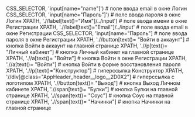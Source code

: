 CSS_SELECTOR, 'input[name="name"]') # поле ввода email в окне Логин
CSS_SELECTOR, 'input[name="Пароль"]') # поле ввода пароля в окне Логин
XPATH, './/label[text()="Имя"]/../input') # поле ввода имени в окне Регистрации
XPATH, './/label[text()="Email"]/../input' # поле ввода email в окне Регистрации
CSS_SELECTOR, 'input[name="Пароль"] # поле ввода пароля в окне Регистрации
XPATH, './/button[text()= "Войти в аккаунт"] # кнопка Войти в аккаунт на главной странице
XPATH, './/p[text()= "Личный кабинет"] # кнопка Личный кабинет на главной странице
XPATH, './/a[text()= "Войти"] # кнопка Войти в окне Регистрации
XPATH, './/a[text()= "Войти"] # кнопка Войти в форме восстановления пароля
XPATH, './/p[text()="Конструктор"] # гиперссылка Конструктор
XPATH, '//div[@class="AppHeader_header__logo__2D0X2"] # гиперссылка с логотипом
XPATH, './/button[text()= "Выход"] # кнопка Выход Личном кабинете
XPATH, './/span[text()= "Булки"] # кнопка Булки на главной странице
XPATH, './/span[text()= "Соус"] # кнопка Соус на главной странице
XPATH, './/span[text()= "Начинки"] # кнопка Начинки на главной странице







